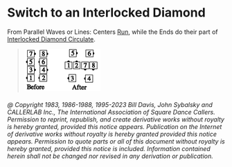 
# Switch to an Interlocked Diamond

From Parallel Waves or Lines: Centers [Run](../b2/run.md), while the Ends do
their part of [Interlocked Diamond Circulate](interlocked_diamond_circulate.md).

> 
> ![alt](switch_to_an_interlocked_diamond.png)
> 

###### @ Copyright 1983, 1986-1988, 1995-2023 Bill Davis, John Sybalsky and CALLERLAB Inc., The International Association of Square Dance Callers. Permission to reprint, republish, and create derivative works without royalty is hereby granted, provided this notice appears. Publication on the Internet of derivative works without royalty is hereby granted provided this notice appears. Permission to quote parts or all of this document without royalty is hereby granted, provided this notice is included. Information contained herein shall not be changed nor revised in any derivation or publication.
